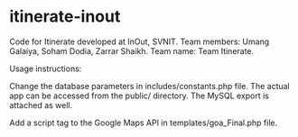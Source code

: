 # itinerate-inout
Code for Itinerate developed at InOut, SVNIT.
Team members: Umang Galaiya, Soham Dodia, Zarrar Shaikh.
Team name: Team Itinerate.

Usage instructions:

Change the database parameters in includes/constants.php file.
The actual app can be accessed from the public/ directory.
The MySQL export is attached as well.

Add a script tag to the Google Maps API in templates/goa_Final.php file.
